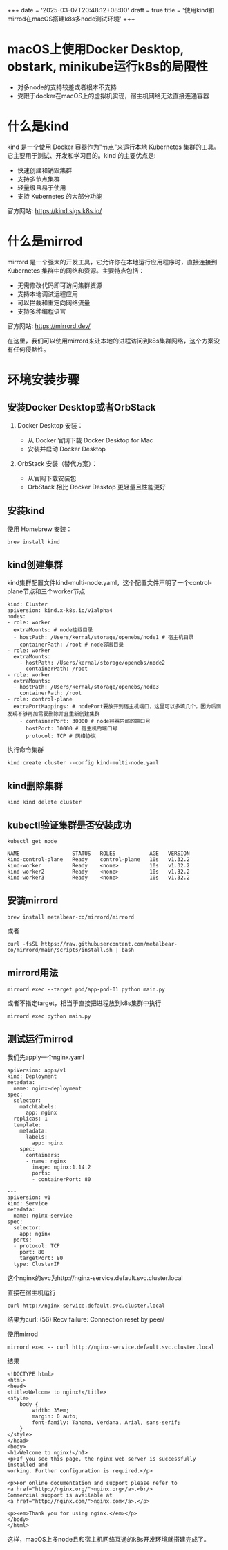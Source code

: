 +++
date = '2025-03-07T20:48:12+08:00'
draft = true
title = '使用kind和mirrod在macOS搭建k8s多node测试环境'
+++

# macOS上使用Docker Desktop, obstark, minikube运行k8s的局限性
- 对多node的支持较差或者根本不支持
- 受限于docker在macOS上的虚拟机实现，宿主机网络无法直接连通容器

# 什么是kind
kind 是一个使用 Docker 容器作为"节点"来运行本地 Kubernetes 集群的工具。它主要用于测试、开发和学习目的。kind 的主要优点是:

- 快速创建和销毁集群
- 支持多节点集群
- 轻量级且易于使用
- 支持 Kubernetes 的大部分功能

官方网站: https://kind.sigs.k8s.io/

# 什么是mirrod
mirrord 是一个强大的开发工具，它允许你在本地运行应用程序时，直接连接到 Kubernetes 集群中的网络和资源。主要特点包括：

- 无需修改代码即可访问集群资源
- 支持本地调试远程应用
- 可以拦截和重定向网络流量
- 支持多种编程语言

官方网站: https://mirrord.dev/

在这里，我们可以使用mirrord来让本地的进程访问到k8s集群网络，这个方案没有任何侵略性。


# 环境安装步骤
## 安装Docker Desktop或者OrbStack
1. Docker Desktop 安装：
   - 从 Docker 官网下载 Docker Desktop for Mac
   - 安装并启动 Docker Desktop

2. OrbStack 安装（替代方案）：
   - 从官网下载安装包
   - OrbStack 相比 Docker Desktop 更轻量且性能更好

## 安装kind
使用 Homebrew 安装：
```
brew install kind
```

## kind创建集群
kind集群配置文件kind-multi-node.yaml，这个配置文件声明了一个control-plane节点和三个worker节点
```
kind: Cluster
apiVersion: kind.x-k8s.io/v1alpha4
nodes:
- role: worker
  extraMounts: # node挂载目录
  - hostPath: /Users/kernal/storage/openebs/node1 # 宿主机目录
    containerPath: /root # node容器目录
- role: worker
  extraMounts:
    - hostPath: /Users/kernal/storage/openebs/node2
      containerPath: /root
- role: worker
  extraMounts:
  - hostPath: /Users/kernal/storage/openebs/node3
    containerPath: /root
- role: control-plane
  extraPortMappings: # nodePort要放开到宿主机端口，这里可以多填几个，因为后面发现不够再加需要删除并且重新创建集群
    - containerPort: 30000 # node容器内部的端口号
      hostPort: 30000 # 宿主机的端口号
      protocol: TCP # 网络协议
```

执行命令集群
```
kind create cluster --config kind-multi-node.yaml
```

## kind删除集群

```
kind kind delete cluster
```

## kubectl验证集群是否安装成功
```
kubectl get node

NAME                 STATUS   ROLES           AGE   VERSION
kind-control-plane   Ready    control-plane   10s   v1.32.2
kind-worker          Ready    <none>          10s   v1.32.2
kind-worker2         Ready    <none>          10s   v1.32.2
kind-worker3         Ready    <none>          10s   v1.32.2
```

## 安装mirrord
```
brew install metalbear-co/mirrord/mirrord
```
或者
```
curl -fsSL https://raw.githubusercontent.com/metalbear-co/mirrord/main/scripts/install.sh | bash
```

## mirrord用法
```
mirrord exec --target pod/app-pod-01 python main.py
```
或者不指定target，相当于直接把进程放到k8s集群中执行
```
mirrord exec python main.py
```

## 测试运行mirrod
我们先apply一个nginx.yaml
```
apiVersion: apps/v1
kind: Deployment
metadata:
  name: nginx-deployment
spec:
  selector:
    matchLabels:
      app: nginx
  replicas: 1
  template:
    metadata:
      labels:
        app: nginx
    spec:
      containers:
      - name: nginx
        image: nginx:1.14.2
        ports:
        - containerPort: 80

---
apiVersion: v1
kind: Service
metadata:
  name: nginx-service
spec:
  selector:
    app: nginx
  ports:
  - protocol: TCP
    port: 80
    targetPort: 80
  type: ClusterIP
```
这个nginx的svc为http://nginx-service.default.svc.cluster.local

直接在宿主机运行
```
curl http://nginx-service.default.svc.cluster.local
```
结果为curl: (56) Recv failure: Connection reset by peer/

使用mirrod
```
mirrord exec -- curl http://nginx-service.default.svc.cluster.local
```
结果
```
<!DOCTYPE html>
<html>
<head>
<title>Welcome to nginx!</title>
<style>
    body {
        width: 35em;
        margin: 0 auto;
        font-family: Tahoma, Verdana, Arial, sans-serif;
    }
</style>
</head>
<body>
<h1>Welcome to nginx!</h1>
<p>If you see this page, the nginx web server is successfully installed and
working. Further configuration is required.</p>

<p>For online documentation and support please refer to
<a href="http://nginx.org/">nginx.org</a>.<br/>
Commercial support is available at
<a href="http://nginx.com/">nginx.com</a>.</p>

<p><em>Thank you for using nginx.</em></p>
</body>
</html>
```

这样，macOS上多node且和宿主机网络互通的k8s开发环境就搭建完成了。